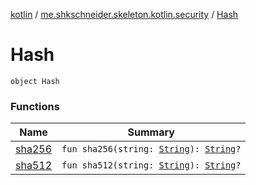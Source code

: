 [kotlin](../../index.md) / [me.shkschneider.skeleton.kotlin.security](../index.md) / [Hash](./index.md)

# Hash

`object Hash`

### Functions

| Name | Summary |
|---|---|
| [sha256](sha256.md) | `fun sha256(string: `[`String`](https://kotlinlang.org/api/latest/jvm/stdlib/kotlin/-string/index.html)`): `[`String`](https://kotlinlang.org/api/latest/jvm/stdlib/kotlin/-string/index.html)`?` |
| [sha512](sha512.md) | `fun sha512(string: `[`String`](https://kotlinlang.org/api/latest/jvm/stdlib/kotlin/-string/index.html)`): `[`String`](https://kotlinlang.org/api/latest/jvm/stdlib/kotlin/-string/index.html)`?` |
